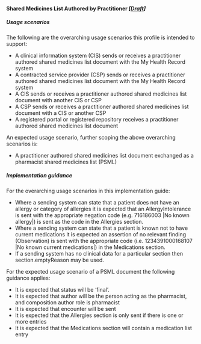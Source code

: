 #### Shared Medicines List Authored by Practitioner *[[Draft](http://hl7.org/fhir/stu3/valueset-publication-status.html)]*

##### Usage scenarios 

The following are the overarching usage scenarios this profile is intended to support:

* A clinical information system (CIS) sends or receives a practitioner authored shared medicines list document with the My Health Record system
* A contracted service provider (CSP) sends or receives a practitioner authored shared medicines list document with the My Health Record system
* A CIS sends or receives a practitioner authored shared medicines list document with another CIS or CSP
* A CSP sends or receives a practitioner authored shared medicines list document with a CIS or another CSP
* A registered portal or registered repository receives a practitioner authored shared medicines list document

An expected usage scenario, further scoping the above overarching scenarios is:
* A practitioner authored shared medicines list document exchanged as a pharmacist shared medicines list (PSML)

#####  Implementation guidance 

For the overarching usage scenarios in this implementation guide:

* Where a sending system can state that a patient does not have an allergy or category of allergies it is expected that an AllergyIntolerance is sent with the appropriate negation code (e.g. 716186003 |No known allergy|) is sent as the code in the Allergies section.
* Where a sending system can state that a patient is known not to have current medications it is expected an assertion of no relevant finding (Observation) is sent with the appropriate code (i.e. 1234391000168107 |No known current medications|) in the Medications section.
* If a sending system has no clinical data for a particular section then section.emptyReason may be used.

For the expected usage scenario of a PSML document the following guidance applies:

* It is expected that status will be ‘final’.
* It is expected that author will be the person acting as the pharmacist, and composition author role is pharmacist
* It is expected that encounter will be sent
* It is expected that the Allergies section is only sent if there is one or more entries
* It is expected that the Medications section will contain a medication list entry



 
  
   
